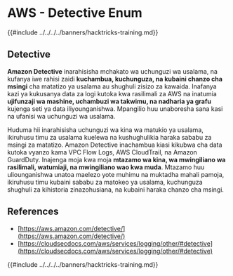 # AWS - Detective Enum

{{#include ../../../../banners/hacktricks-training.md}}

## Detective

**Amazon Detective** inarahisisha mchakato wa uchunguzi wa usalama, na kufanya iwe rahisi zaidi **kuchambua, kuchunguza, na kubaini chanzo cha msingi** cha matatizo ya usalama au shughuli zisizo za kawaida. Inafanya kazi ya kukusanya data za logi kutoka kwa rasilimali za AWS na inatumia **ujifunzaji wa mashine, uchambuzi wa takwimu, na nadharia ya grafu** kujenga seti ya data iliyounganishwa. Mpangilio huu unaboresha sana kasi na ufanisi wa uchunguzi wa usalama.

Huduma hii inarahisisha uchunguzi wa kina wa matukio ya usalama, ikiruhusu timu za usalama kuelewa na kushughulikia haraka sababu za msingi za matatizo. Amazon Detective inachambua kiasi kikubwa cha data kutoka vyanzo kama VPC Flow Logs, AWS CloudTrail, na Amazon GuardDuty. Inajenga moja kwa moja **mtazamo wa kina, wa mwingiliano wa rasilimali, watumiaji, na mwingiliano wao kwa muda**. Mtazamo huu uliounganishwa unatoa maelezo yote muhimu na muktadha mahali pamoja, ikiruhusu timu kubaini sababu za matokeo ya usalama, kuchunguza shughuli za kihistoria zinazohusiana, na kubaini haraka chanzo cha msingi.

## References

- [https://aws.amazon.com/detective/](https://aws.amazon.com/detective/)
- [https://cloudsecdocs.com/aws/services/logging/other/#detective](https://cloudsecdocs.com/aws/services/logging/other/#detective)

{{#include ../../../../banners/hacktricks-training.md}}

